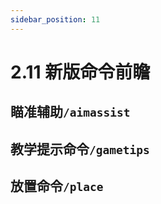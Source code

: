 ```yaml
---
sidebar_position: 11
---
```


# 2.11 新版命令前瞻

## 瞄准辅助`/aimassist`

## 教学提示命令`/gametips`

## 放置命令`/place`
